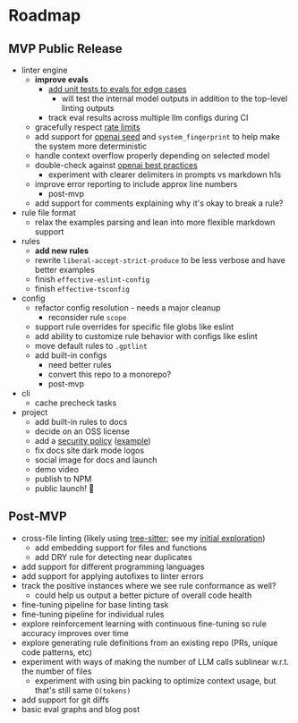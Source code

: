 # Roadmap

## MVP Public Release

- linter engine
  - **improve evals**
    - [add unit tests to evals for edge cases](https://hamel.dev/blog/posts/evals/#step-2-create-test-cases)
      - will test the internal model outputs in addition to the top-level linting outputs
    - track eval results across multiple llm configs during CI
  - gracefully respect [rate limits](https://platform.openai.com/account/limits)
  - add support for [openai seed](https://platform.openai.com/docs/api-reference/chat/create#chat-create-seed) and `system_fingerprint` to help make the system more deterministic
  - handle context overflow properly depending on selected model
  - double-check against [openai best practices](https://platform.openai.com/docs/guides/prompt-engineering)
    - experiment with clearer delimiters in prompts vs markdown h1s
  - improve error reporting to include approx line numbers
    - post-mvp
  - add support for comments explaining why it's okay to break a rule?
- rule file format
  - relax the examples parsing and lean into more flexible markdown support
- rules
  - **add new rules**
  - rewrite `liberal-accept-strict-produce` to be less verbose and have better examples
  - finish `effective-eslint-config`
  - finish `effective-tsconfig`
- config
  - refactor config resolution - needs a major cleanup
    - reconsider rule `scope`
  - support rule overrides for specific file globs like eslint
  - add ability to customize rule behavior with configs like eslint
  - move default rules to `.gptlint`
  - add built-in configs
    - need better rules
    - convert this repo to a monorepo?
    - post-mvp
- cli
  - cache precheck tasks
- project
  - add built-in rules to docs
  - decide on an OSS license
  - add a [security policy](https://docs.github.com/en/code-security/getting-started/adding-a-security-policy-to-your-repository) ([example](https://github.com/Portkey-AI/gateway/blob/main/SECURITY.md))
  - fix docs site dark mode logos
  - social image for docs and launch
  - demo video
  - publish to NPM
  - public launch! 🚀

## Post-MVP

- cross-file linting (likely using [tree-sitter](https://tree-sitter.github.io/tree-sitter/); see my [initial exploration](https://twitter.com/transitive_bs/status/1776353458813112353))
  - add embedding support for files and functions
  - add DRY rule for detecting near duplicates
- add support for different programming languages
- add support for applying autofixes to linter errors
- track the positive instances where we see rule conformance as well?
  - could help us output a better picture of overall code health
- fine-tuning pipeline for base linting task
- fine-tuning pipeline for individual rules
- explore reinforcement learning with continuous fine-tuning so rule accuracy improves over time
- explore generating rule definitions from an existing repo (PRs, unique code patterns, etc)
- experiment with ways of making the number of LLM calls sublinear w.r.t. the number of files
  - experiment with using bin packing to optimize context usage, but that's still same `O(tokens)`
- add support for git diffs
- basic eval graphs and blog post
